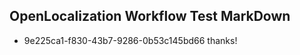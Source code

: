 ## OpenLocalization Workflow Test MarkDown
* 9e225ca1-f830-43b7-9286-0b53c145bd66 thanks!

<!--HONumber=Jul16_HO3-->


